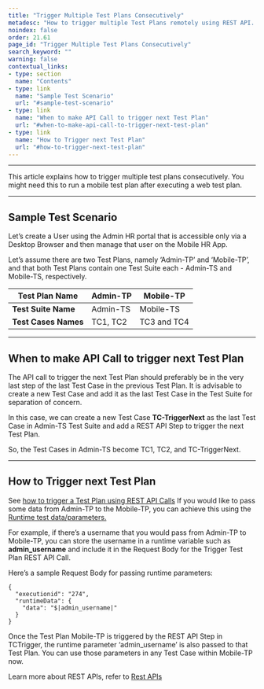 ```yaml
---
title: "Trigger Multiple Test Plans Consecutively"
metadesc: "How to trigger multiple Test Plans remotely using REST API. With this you can run a Mobile Test Plan after executing a Web Test Plan"
noindex: false
order: 21.61
page_id: "Trigger Multiple Test Plans Consecutively"
search_keyword: ""
warning: false
contextual_links:
- type: section
  name: "Contents"
- type: link
  name: "Sample Test Scenario"
  url: "#sample-test-scenario"
- type: link
  name: "When to make API Call to trigger next Test Plan"
  url: "#when-to-make-api-call-to-trigger-next-test-plan"
- type: link
  name: "How to Trigger next Test Plan"
  url: "#how-to-trigger-next-test-plan"
---
```


---

This article explains how to trigger multiple test plans consecutively. You might need this to run a mobile test plan after executing a web test plan.

---

## **Sample Test Scenario**

Let’s create a User using the Admin HR portal that is accessible only via a Desktop Browser and then manage that user on the Mobile HR App.

Let’s assume there are two Test Plans, namely ‘Admin-TP’ and ‘Mobile-TP’, and that both Test Plans contain one Test Suite each - Admin-TS and Mobile-TS, respectively.

|**Test Plan Name**|Admin-TP|Mobile-TP|
|---|---|---|
|**Test Suite Name**|Admin-TS|Mobile-TS|
|**Test Cases Names**|TC1, TC2|TC3 and TC4|

---
## **When to make API Call to trigger next Test Plan**

The API call to trigger the next Test Plan should preferably be in the very last step of the last Test Case in the previous Test Plan. It is advisable to create a new Test Case and add it as the last Test Case in the Test Suite for separation of concern.

In this case, we can create a new Test Case **TC-TriggerNext** as the last Test Case in Admin-TS Test Suite and add a REST API Step to trigger the next Test Plan.

So, the Test Cases in Admin-TS become TC1, TC2, and TC-TriggerNext.

---
## **How to Trigger next Test Plan**

See [how to trigger a Test Plan using REST API Calls](https://testsigma.com/docs/api/examples/trigger-test-plan-wait-completion/)
If you would like to pass some data from Admin-TP to the Mobile-TP, you can achieve this using the [Runtime test data/parameters.](https://testsigma.com/docs/test-data/types/runtime/)

For example, if there’s a username that you would pass from Admin-TP to Mobile-TP, you can store the username in a runtime variable such as **admin_username** and include it in the Request Body for the Trigger Test Plan REST API Call.

Here’s a sample Request Body for passing runtime parameters:

```
{
  "executionid": "274",
  "runtimeData": {
    "data": "$|admin_username|"
  }
}
```



Once the Test Plan Mobile-TP is triggered by the REST API Step in TCTrigger, the runtime parameter ‘admin\_username’ is also passed to that Test Plan. You can use those parameters in any Test Case within Mobile-TP now.

Learn more about REST APIs, refer to [Rest APIs](https://testsigma.com/docs/api/overview/)



